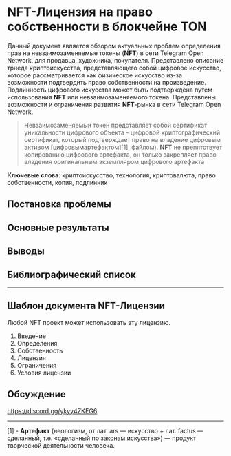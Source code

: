 # NFT-Лицензия на право собственности в блокчейне TON

Данный документ является обзором актуальных проблем определения прав на невзаимозаменяемые токены (__NFT__) в сети Telegram Open Network, для продавца, художника, покупателя. Представлено описание трнеда криптоискусства, представляющего собой цифровое искусство, которое рассматривается как физическое искусство из-за возможности подтвердить право собственности на произведение. Подлинность цифрового искусства может быть подтверждена путем использования __NFT__ или невзаимозаменяемого токена. Представлены возможности и ограничения развития __NFT__-рынка в сети Telegram Open Network.

> Невзаимозаменяемый токен представляет собой сертификат уникальности цифрового объекта - цифровой криптографический сертификат, который подтверждает право на владение цифровым активом [цифровымартефактом][1], файлом). __NFT__ не препятствует копированию цифрового артефакта, он только закрепляет право владения оригинальным экземпляром цифрового артефакта



**Ключевые слова**: криптоискусство, технология, криптовалюта, право собственности, копия, подлинник
## Постановка проблемы


## Основные результаты

## Выводы

## Библиографический список

---
## Шаблон документа NFT-Лицензии
Любой NFT проект может использовать эту лицензию.
1. Введение
2. Определения
3. Собственность
4. Лицензия
5. Ограничения
6. Условия лицензии

## Обсуждение
<https://discord.gg/ykyy4ZKEG6>

---
[1] - **Артефакт** (неологизм, от лат. ars — искусство + лат. factus — сделанный, т.е. «сделанный по законам искусства») — продукт творческой деятельности человека.